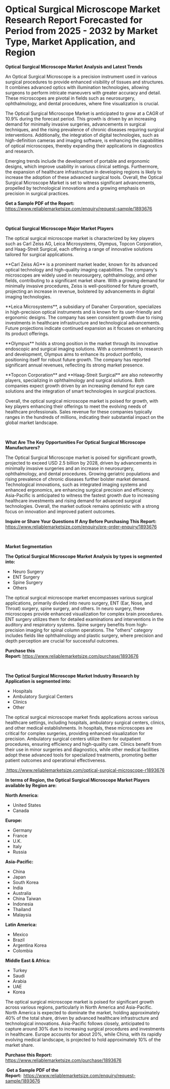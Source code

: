 <p><h1>Optical Surgical Microscope Market Research Report Forecasted for Period from 2025 -  2032 by Market Type, Market Application, and Region</h1></p><p><strong>Optical Surgical Microscope Market Analysis and Latest Trends</strong></p>
<p><p>An Optical Surgical Microscope is a precision instrument used in various surgical procedures to provide enhanced visibility of tissues and structures. It combines advanced optics with illumination technologies, allowing surgeons to perform intricate maneuvers with greater accuracy and detail. These microscopes are pivotal in fields such as neurosurgery, ophthalmology, and dental procedures, where fine visualization is crucial.</p><p>The Optical Surgical Microscope Market is anticipated to grow at a CAGR of 10.9% during the forecast period. This growth is driven by an increasing demand for minimally invasive surgeries, advancements in surgical techniques, and the rising prevalence of chronic diseases requiring surgical interventions. Additionally, the integration of digital technologies, such as high-definition cameras and imaging software, is enhancing the capabilities of optical microscopes, thereby expanding their applications in diagnostics and research.</p><p>Emerging trends include the development of portable and ergonomic designs, which improve usability in various clinical settings. Furthermore, the expansion of healthcare infrastructure in developing regions is likely to increase the adoption of these advanced surgical tools. Overall, the Optical Surgical Microscope Market is set to witness significant advancements, propelled by technological innovations and a growing emphasis on precision in surgical practices.</p></p>
<p><strong>Get a Sample PDF of the Report:&nbsp;</strong> <a href="https://www.reliablemarketsize.com/enquiry/request-sample/1893676?utm_campaign=1133&utm_medium=2&utm_source=Github&utm_content=ia&utm_term=14042025&utm_id=optical-surgical-microscope">https://www.reliablemarketsize.com/enquiry/request-sample/1893676</a></p>
<p>&nbsp;</p>
<p><strong>Optical Surgical Microscope Major Market Players</strong></p>
<p><p>The optical surgical microscope market is characterized by key players such as Carl Zeiss AG, Leica Microsystems, Olympus, Topcon Corporation, and Haag-Streit Surgical, each offering a range of innovative solutions tailored for surgical applications.</p><p>**Carl Zeiss AG** is a prominent market leader, known for its advanced optical technology and high-quality imaging capabilities. The company's microscopes are widely used in neurosurgery, ophthalmology, and other fields, contributing to a significant market share. With a growing demand for minimally invasive procedures, Zeiss is well-positioned for future growth, projecting an increase in revenue, bolstered by advancements in digital imaging technologies.</p><p>**Leica Microsystems**, a subsidiary of Danaher Corporation, specializes in high-precision optical instruments and is known for its user-friendly and ergonomic designs. The company has seen consistent growth due to rising investments in healthcare infrastructure and technological advancements. Future projections indicate continued expansion as it focuses on enhancing its product offerings.</p><p>**Olympus** holds a strong position in the market through its innovative endoscopic and surgical imaging solutions. With a commitment to research and development, Olympus aims to enhance its product portfolio, positioning itself for robust future growth. The company has reported significant annual revenues, reflecting its strong market presence.</p><p>**Topcon Corporation** and **Haag-Streit Surgical** are also noteworthy players, specializing in ophthalmology and surgical solutions. Both companies expect growth driven by an increasing demand for eye care solutions and the integration of smart technologies in surgical practices.</p><p>Overall, the optical surgical microscope market is poised for growth, with key players enhancing their offerings to meet the evolving needs of healthcare professionals. Sales revenue for these companies typically ranges in the hundreds of millions, indicating their substantial impact on the global market landscape.</p></p>
<p>&nbsp;</p>
<p><strong>What Are The Key Opportunities For Optical Surgical Microscope Manufacturers?</strong></p>
<p><p>The Optical Surgical Microscope market is poised for significant growth, projected to exceed USD 2.5 billion by 2028, driven by advancements in minimally invasive surgeries and an increase in neurosurgery, ophthalmology, and dental procedures. Growing geriatric populations and rising prevalence of chronic diseases further bolster market demand. Technological innovations, such as integrated imaging systems and enhanced ergonomics, are enhancing surgical precision and efficiency. Asia-Pacific is anticipated to witness the fastest growth due to increasing healthcare investments and rising demand for advanced surgical technologies. Overall, the market outlook remains optimistic with a strong focus on innovation and improved patient outcomes.</p></p>
<p><strong>Inquire or Share Your Questions If Any Before Purchasing This Report:</strong> <a href="https://www.reliablemarketsize.com/enquiry/pre-order-enquiry/1893676?utm_campaign=1133&utm_medium=2&utm_source=Github&utm_content=ia&utm_term=14042025&utm_id=optical-surgical-microscope">https://www.reliablemarketsize.com/enquiry/pre-order-enquiry/1893676</a></p>
<p>&nbsp;</p>
<p><strong>Market Segmentation</strong></p>
<p><strong>The Optical Surgical Microscope Market Analysis by types is segmented into:</strong></p>
<p><ul><li>Neuro Surgery</li><li>ENT Surgery</li><li>Spine Surgery</li><li>Others</li></ul></p>
<p><p>The optical surgical microscope market encompasses various surgical applications, primarily divided into neuro surgery, ENT (Ear, Nose, and Throat) surgery, spine surgery, and others. In neuro surgery, these microscopes provide enhanced visualization for complex brain procedures. ENT surgery utilizes them for detailed examinations and interventions in the auditory and respiratory systems. Spine surgery benefits from high-precision imaging for spinal column operations. The "others" category includes fields like ophthalmology and plastic surgery, where precision and depth perception are crucial for successful outcomes.</p></p>
<p><strong>Purchase this Report:&nbsp;</strong><a href="https://www.reliablemarketsize.com/purchase/1893676?utm_campaign=1133&utm_medium=2&utm_source=Github&utm_content=ia&utm_term=14042025&utm_id=optical-surgical-microscope">https://www.reliablemarketsize.com/purchase/1893676</a></p>
<p>&nbsp;</p>
<p><strong>The Optical Surgical Microscope Market Industry Research by Application is segmented into:</strong></p>
<p><ul><li>Hospitals</li><li>Ambulatory Surgical Centers</li><li>Clinics</li><li>Other</li></ul></p>
<p><p>The optical surgical microscope market finds applications across various healthcare settings, including hospitals, ambulatory surgical centers, clinics, and other medical establishments. In hospitals, these microscopes are critical for complex surgeries, providing enhanced visualization for precision. Ambulatory surgical centers utilize them for outpatient procedures, ensuring efficiency and high-quality care. Clinics benefit from their use in minor surgeries and diagnostics, while other medical facilities adopt these advanced tools for specialized treatments, promoting better patient outcomes and operational effectiveness.</p></p>
<p><a href="https://www.reliablemarketsize.com/optical-surgical-microscope-r1893676?utm_campaign=1133&utm_medium=2&utm_source=Github&utm_content=ia&utm_term=14042025&utm_id=optical-surgical-microscope">&nbsp;https://www.reliablemarketsize.com/optical-surgical-microscope-r1893676</a></p>
<p><strong>In terms of Region, the Optical Surgical Microscope Market Players available by Region are:</strong></p>
<p>
    <p> <strong> North America: </strong>
        <ul>
            <li>United States</li>
            <li>Canada</li>
        </ul>
        </p> 
    <p> <strong> Europe: </strong>
        <ul>
            <li>Germany</li>
            <li>France</li>
            <li>U.K.</li>
            <li>Italy</li>
            <li>Russia</li>
        </ul>
        </p> 
    <p> <strong> Asia-Pacific: </strong>
        <ul>
            <li>China</li>
            <li>Japan</li>
            <li>South Korea</li>
            <li>India</li>
            <li>Australia</li>
            <li>China Taiwan</li>
            <li>Indonesia</li>
            <li>Thailand</li>
            <li>Malaysia</li>
        </ul>
        </p> 
    <p> <strong> Latin America: </strong>
        <ul>
            <li>Mexico</li>
            <li>Brazil</li>
            <li>Argentina Korea</li>
            <li>Colombia</li>
        </ul>
        </p> 
    <p> <strong> Middle East & Africa: </strong>
        <ul>
            <li>Turkey</li>
            <li>Saudi</li>
            <li>Arabia</li>
            <li>UAE</li>
            <li>Korea</li>
        </ul>
    </p>
    </p>
<p><p>The optical surgical microscope market is poised for significant growth across various regions, particularly in North America and Asia-Pacific. North America is expected to dominate the market, holding approximately 40% of the total share, driven by advanced healthcare infrastructure and technological innovations. Asia-Pacific follows closely, anticipated to capture around 30% due to increasing surgical procedures and investments in healthcare. Europe accounts for about 20%, while China, with its rapidly evolving medical landscape, is projected to hold approximately 10% of the market share.</p></p>
<p><strong>Purchase this Report: </strong><a href="https://www.reliablemarketsize.com/purchase/1893676?utm_campaign=1133&utm_medium=2&utm_source=Github&utm_content=ia&utm_term=14042025&utm_id=optical-surgical-microscope">https://www.reliablemarketsize.com/purchase/1893676</a></p>
<p>&nbsp;<strong>Get a Sample PDF of the Report:&nbsp;&nbsp;</strong><a href="https://www.reliablemarketsize.com/enquiry/request-sample/1893676?utm_campaign=1133&utm_medium=2&utm_source=Github&utm_content=ia&utm_term=14042025&utm_id=optical-surgical-microscope">https://www.reliablemarketsize.com/enquiry/request-sample/1893676</a></p>
<p><strong></strong></p>
<p><p></p><p></p><p></p></p>